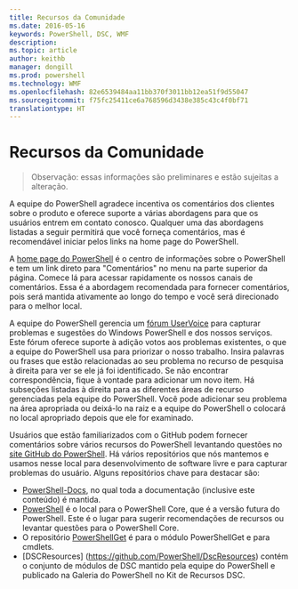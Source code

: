 ```yaml
---
title: Recursos da Comunidade
ms.date: 2016-05-16
keywords: PowerShell, DSC, WMF
description: 
ms.topic: article
author: keithb
manager: dongill
ms.prod: powershell
ms.technology: WMF
ms.openlocfilehash: 82e6539484aa11bb370f3011bb12ea51f9d55047
ms.sourcegitcommit: f75fc25411ce6a768596d3438e385c43c4f0bf71
translationtype: HT
---
```

# <a name="community-resources"></a>Recursos da Comunidade #
> Observação: essas informações são preliminares e estão sujeitas a alteração.

A equipe do PowerShell agradece incentiva os comentários dos clientes sobre o produto e oferece suporte a várias abordagens para que os usuários entrem em contato conosco.
Qualquer uma das abordagens listadas a seguir permitirá que você forneça comentários, mas é recomendável iniciar pelos links na home page do PowerShell.  

A [home page do PowerShell](https://microsoft.com/powershell) é o centro de informações sobre o PowerShell e tem um link direto para "Comentários" no menu na parte superior da página. Comece lá para acessar rapidamente os nossos canais de comentários.
Essa é a abordagem recomendada para fornecer comentários, pois será mantida ativamente ao longo do tempo e você será direcionado para o melhor local.  
 
A equipe do PowerShell gerencia um [fórum UserVoice](https://windowsserver.uservoice.com/forums/301869-powershell/) para capturar problemas e sugestões do Windows PowerShell e dos nossos serviços. Este fórum oferece suporte à adição votos aos problemas existentes, o que a equipe do PowerShell usa para priorizar o nosso trabalho.
Insira palavras ou frases que estão relacionadas ao seu problema no recurso de pesquisa à direita para ver se ele já foi identificado.
Se não encontrar correspondência, fique à vontade para adicionar um novo item. Há subseções listadas à direita para as diferentes áreas de recurso gerenciadas pela equipe do PowerShell.
Você pode adicionar seu problema na área apropriada ou deixá-lo na raiz e a equipe do PowerShell o colocará no local apropriado depois que ele for examinado.

Usuários que estão familiarizados com o GitHub podem fornecer comentários sobre vários recursos do PowerShell levantando questões no [site GitHub do PowerShell](https://github.com/powershell).
Há vários repositórios que nós mantemos e usamos nesse local para desenvolvimento de software livre e para capturar problemas do usuário. Alguns repositórios chave para destacar são:

* [PowerShell-Docs](https://github.com/PowerShell/powershell-docs), no qual toda a documentação (inclusive este conteúdo) é mantida. 
* [PowerShell](https://github.com/PowerShell/powershell) é o local para o PowerShell Core, que é a versão futura do PowerShell. Este é o lugar para sugerir recomendações de recursos ou levantar questões para o PowerShell Core.   
* O repositório [PowerShellGet](https://github.com/PowerShell/powershellget) é para o módulo PowerShellGet e para cmdlets.
* [DSCResources] (https://github.com/PowerShell/DscResources) contém o conjunto de módulos de DSC mantido pela equipe do PowerShell e publicado na Galeria do PowerShell no Kit de Recursos DSC.

